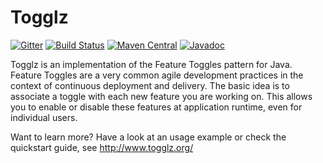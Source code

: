 # Togglz
[![Gitter](https://badges.gitter.im/togglz/togglz.svg)](https://gitter.im/togglz/togglz)
[![Build Status](https://travis-ci.org/togglz/togglz.svg?branch=master)](https://travis-ci.org/togglz/togglz)
[![Maven Central](https://img.shields.io/maven-central/v/org.togglz/togglz-core.svg)](https://maven-badges.herokuapp.com/maven-central/org.togglz/togglz-core)
[![Javadoc](https://javadoc-emblem.rhcloud.com/doc/org.togglz/togglz-core/badge.svg?prefix=v&color=blue)](http://www.javadoc.io/doc/org.togglz/togglz-core)

 Togglz is an implementation of the Feature Toggles pattern for Java. Feature Toggles are a very common agile development practices in the context of continuous deployment and delivery. The basic idea is to associate a toggle with each new feature you are working on. This allows you to enable or disable these features at application runtime, even for individual users.

 Want to learn more? Have a look at an usage example or check the quickstart guide, see http://www.togglz.org/
 
